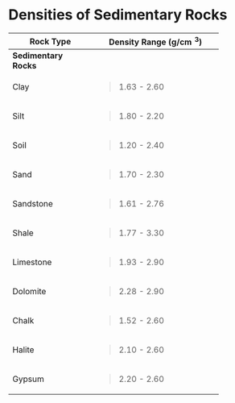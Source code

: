 # Densities of Sedimentary Rocks

<table style="width:83%;">
<colgroup>
<col style="width: 33%" />
<col style="width: 50%" />
</colgroup>
<thead>
<tr>
<th>Rock Type</th>
<th>Density Range (g/cm <span
class="math inline"> <sup>3</sup></span>)</th>
</tr>
</thead>
<tbody>
<tr>
<td><strong>Sedimentary Rocks</strong></td>
<td></td>
</tr>
<tr>
<td>Clay</td>
<td><blockquote>
<p>1.63 - 2.60</p>
</blockquote></td>
</tr>
<tr>
<td>Silt</td>
<td><blockquote>
<p>1.80 - 2.20</p>
</blockquote></td>
</tr>
<tr>
<td>Soil</td>
<td><blockquote>
<p>1.20 - 2.40</p>
</blockquote></td>
</tr>
<tr>
<td>Sand</td>
<td><blockquote>
<p>1.70 - 2.30</p>
</blockquote></td>
</tr>
<tr>
<td>Sandstone</td>
<td><blockquote>
<p>1.61 - 2.76</p>
</blockquote></td>
</tr>
<tr>
<td>Shale</td>
<td><blockquote>
<p>1.77 - 3.30</p>
</blockquote></td>
</tr>
<tr>
<td>Limestone</td>
<td><blockquote>
<p>1.93 - 2.90</p>
</blockquote></td>
</tr>
<tr>
<td>Dolomite</td>
<td><blockquote>
<p>2.28 - 2.90</p>
</blockquote></td>
</tr>
<tr>
<td>Chalk</td>
<td><blockquote>
<p>1.52 - 2.60</p>
</blockquote></td>
</tr>
<tr>
<td>Halite</td>
<td><blockquote>
<p>2.10 - 2.60</p>
</blockquote></td>
</tr>
<tr>
<td>Gypsum</td>
<td><blockquote>
<p>2.20 - 2.60</p>
</blockquote></td>
</tr>
</tbody>
</table>
